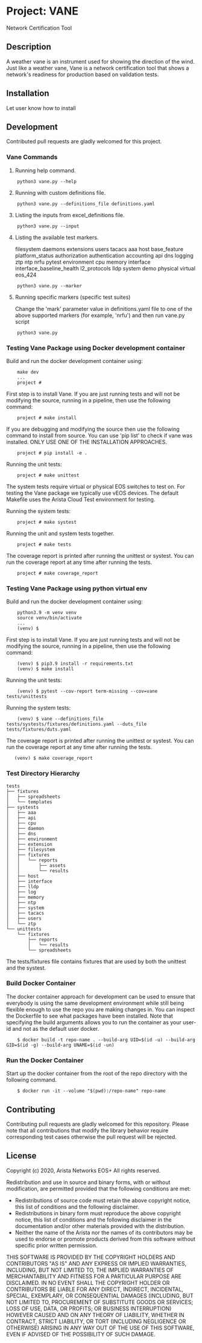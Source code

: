 # Project: VANE

Network Certification Tool

## Description

A weather vane is an instrument used for showing the direction of the wind.
Just like a weather vane, Vane is a network certification tool that shows a
network's readiness for production based on validation tests.

## Installation

Let user know how to install

## Development

Contributed pull requests are gladly welcomed for this project.

### Vane Commands

1. Running help command.

```
    python3 vane.py --help
```

2. Running with custom definitions file.

```
    python3 vane.py --definitions_file definitions.yaml
```

3. Listing the inputs from excel_definitions file.

```
    python3 vane.py --input
```

4. Listing the available test markers.

    filesystem
    daemons
    extensions
    users
    tacacs
    aaa
    host
    base_feature
    platform_status
    authorization
    authentication
    accounting
    api
    dns
    logging
    ztp
    ntp
    nrfu
    pytest
    environment
    cpu
    memory
    interface
    interface_baseline_health
    l2_protocols
    lldp
    system
    demo
    physical
    virtual
    eos_424
	
```
    python3 vane.py --marker
```

5. Running specific markers (specific test suites)
	

    Change the 'mark' parameter value in definitions.yaml file to one of the above supported markers (for example, 'nrfu') and then run vane.py script

```
    python3 vane.py
```

### Testing Vane Package using Docker development container

Build and run the docker development container using:
```
    make dev
    ...
    project # 
```

First step is to install Vane. If you are just running tests and will not be
modifying the source, running in a pipeline, then use the following command:
```
    project # make install
```

If you are debugging and modifying the source then use the following command to
install from source. You can use 'pip list' to check if vane was installed.
ONLY USE ONE OF THE INSTALLATION APPROACHES.
```
    project # pip install -e .
```

Running the unit tests:
```
    project # make unittest
```

The system tests require virtual or physical EOS switches to test on. For
testing the Vane package we typically use vEOS devices. The default Makefile
uses the Arista Cloud Test environment for testing.

Running the system tests:
```
    project # make systest
```

Running the unit and system tests together.
```
    project # make tests
```

The coverage report is printed after running the unittest or systest. You can
run the coverage report at any time after running the tests.
```
    project # make coverage_report
```

### Testing Vane Package using python virtual env

Build and run the docker development container using:
```
    python3.9 -m venv venv
    source venv/bin/activate
    ...
    (venv) $ 
```

First step is to install Vane. If you are just running tests and will not be
modifying the source, running in a pipeline, then use the following command:
```
    (venv) $ pip3.9 install -r requirements.txt
    (venv) $ make install
```
Running the unit tests:
```
    (venv) $ pytest --cov-report term-missing --cov=vane tests/unittests
```

Running the system tests:
```
    (venv) $ vane --definitions_file tests/systests/fixtures/definitions.yaml --duts_file tests/fixtures/duts.yaml
```

The coverage report is printed after running the unittest or systest. You can
run the coverage report at any time after running the tests.
```
   (venv) $ make coverage_report
```

### Test Directory Hierarchy

```
tests
├── fixtures
│   ├── spreadsheets
│   └── templates
├── systests
│   ├── aaa
│   ├── api
│   ├── cpu
│   ├── daemon
│   ├── dns
│   ├── environment
│   ├── extension
│   ├── filesystem
│   ├── fixtures
│   │   └── reports
│   │       ├── assets
│   │       └── results
│   ├── host
│   ├── interface
│   ├── lldp
│   ├── log
│   ├── memory
│   ├── ntp
│   ├── system
│   ├── tacacs
│   ├── users
│   └── ztp
└── unittests
    └── fixtures
        ├── reports
        │   └── results
        └── spreadsheets
```

The tests/fixtures file contains fixtures that are used by both the unittest
and the systest.

### Build Docker Container

The docker container approach for development can be used to ensure that
everybody is using the same development environment while still being flexible
enough to use the repo you are making changes in. You can inspect the
Dockerfile to see what packages have been installed. Note that specifying the
build arguments allows you to run the container as your user-id and not as the
default user docker.

```
    $ docker build -t repo-name . --build-arg UID=$(id -u) --build-arg GID=$(id -g) --build-arg UNAME=$(id -un)
```

### Run the Docker Container

Start up the docker container from the root of the repo directory with the
following command.

```
    $ docker run -it --volume "$(pwd):/repo-name" repo-name
```

## Contributing

Contributing pull requests are gladly welcomed for this repository.
Please note that all contributions that modify the library behavior
require corresponding test cases otherwise the pull request will be
rejected.

## License

Copyright (c) 2020, Arista Networks EOS+
All rights reserved.

Redistribution and use in source and binary forms, with or without
modification, are permitted provided that the following conditions are met:

* Redistributions of source code must retain the above copyright notice, this
  list of conditions and the following disclaimer.
* Redistributions in binary form must reproduce the above copyright notice,
  this list of conditions and the following disclaimer in the documentation
  and/or other materials provided with the distribution.
* Neither the name of the Arista nor the names of its
  contributors may be used to endorse or promote products derived from
  this software without specific prior written permission.

THIS SOFTWARE IS PROVIDED BY THE COPYRIGHT HOLDERS AND CONTRIBUTORS "AS IS"
AND ANY EXPRESS OR IMPLIED WARRANTIES, INCLUDING, BUT NOT LIMITED TO, THE
IMPLIED WARRANTIES OF MERCHANTABILITY AND FITNESS FOR A PARTICULAR PURPOSE ARE
DISCLAIMED. IN NO EVENT SHALL THE COPYRIGHT HOLDER OR CONTRIBUTORS BE LIABLE
FOR ANY DIRECT, INDIRECT, INCIDENTAL, SPECIAL, EXEMPLARY, OR CONSEQUENTIAL
DAMAGES (INCLUDING, BUT NOT LIMITED TO, PROCUREMENT OF SUBSTITUTE GOODS OR
SERVICES; LOSS OF USE, DATA, OR PROFITS; OR BUSINESS INTERRUPTION) HOWEVER
CAUSED AND ON ANY THEORY OF LIABILITY, WHETHER IN CONTRACT, STRICT LIABILITY,
OR TORT (INCLUDING NEGLIGENCE OR OTHERWISE) ARISING IN ANY WAY OUT OF THE USE
OF THIS SOFTWARE, EVEN IF ADVISED OF THE POSSIBILITY OF SUCH DAMAGE.
